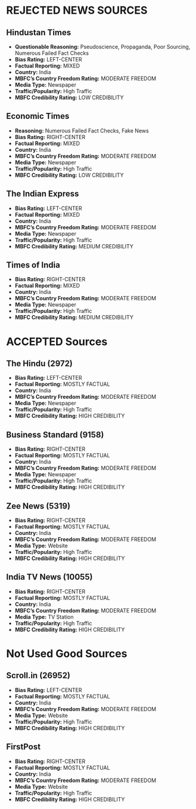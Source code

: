 # REJECTED NEWS SOURCES

## Hindustan Times

- **Questionable Reasoning:** Pseudoscience, Propaganda, Poor Sourcing, Numerous Failed Fact Checks
- **Bias Rating:** LEFT-CENTER
- **Factual Reporting:** MIXED
- **Country:** India
- **MBFC’s Country Freedom Rating:** MODERATE FREEDOM
- **Media Type:** Newspaper
- **Traffic/Popularity:** High Traffic
- **MBFC Credibility Rating:** LOW CREDIBILITY

## Economic Times

- **Reasoning:** Numerous Failed Fact Checks, Fake News
- **Bias Rating:** RIGHT-CENTER
- **Factual Reporting:** MIXED
- **Country:** India
- **MBFC’s Country Freedom Rating:** MODERATE FREEDOM
- **Media Type:** Newspaper
- **Traffic/Popularity:** High Traffic
- **MBFC Credibility Rating:** LOW CREDIBILITY

## The Indian Express

- **Bias Rating:** LEFT-CENTER
- **Factual Reporting:** MIXED
- **Country:** India
- **MBFC’s Country Freedom Rating:** MODERATE FREEDOM
- **Media Type:** Newspaper
- **Traffic/Popularity:** High Traffic
- **MBFC Credibility Rating:** MEDIUM CREDIBILITY

## Times of India

- **Bias Rating:** RIGHT-CENTER
- **Factual Reporting:** MIXED
- **Country:** India
- **MBFC’s Country Freedom Rating:** MODERATE FREEDOM
- **Media Type:** Newspaper
- **Traffic/Popularity:** High Traffic
- **MBFC Credibility Rating:** MEDIUM CREDIBILITY

# ACCEPTED Sources

## The Hindu (2972)

- **Bias Rating:** LEFT-CENTER
- **Factual Reporting:** MOSTLY FACTUAL
- **Country:** India
- **MBFC’s Country Freedom Rating:** MODERATE FREEDOM
- **Media Type:** Newspaper
- **Traffic/Popularity:** High Traffic
- **MBFC Credibility Rating:** HIGH CREDIBILITY

## Business Standard (9158)

- **Bias Rating:** RIGHT-CENTER
- **Factual Reporting:** MOSTLY FACTUAL
- **Country:** India
- **MBFC’s Country Freedom Rating:** MODERATE FREEDOM
- **Media Type:** Newspaper
- **Traffic/Popularity:** High Traffic
- **MBFC Credibility Rating:** HIGH CREDIBILITY

## Zee News (5319)

- **Bias Rating:** RIGHT-CENTER
- **Factual Reporting:** MOSTLY FACTUAL
- **Country:** India
- **MBFC’s Country Freedom Rating:** MODERATE FREEDOM
- **Media Type:** Website
- **Traffic/Popularity:** High Traffic
- **MBFC Credibility Rating:** HIGH CREDIBILITY

## India TV News (10055)

- **Bias Rating:** RIGHT-CENTER
- **Factual Reporting:** MOSTLY FACTUAL
- **Country:** India
- **MBFC’s Country Freedom Rating:** MODERATE FREEDOM
- **Media Type:** TV Station
- **Traffic/Popularity:** High Traffic
- **MBFC Credibility Rating:** HIGH CREDIBILITY

# Not Used Good Sources

## Scroll.in (26952)

- **Bias Rating:** LEFT-CENTER
- **Factual Reporting:** MOSTLY FACTUAL
- **Country:** India
- **MBFC’s Country Freedom Rating:** MODERATE FREEDOM
- **Media Type:** Website
- **Traffic/Popularity:** High Traffic
- **MBFC Credibility Rating:** HIGH CREDIBILITY

## FirstPost

- **Bias Rating:** RIGHT-CENTER
- **Factual Reporting:** MOSTLY FACTUAL
- **Country:** India
- **MBFC’s Country Freedom Rating:** MODERATE FREEDOM
- **Media Type:** Website
- **Traffic/Popularity:** High Traffic
- **MBFC Credibility Rating:** HIGH CREDIBILITY
